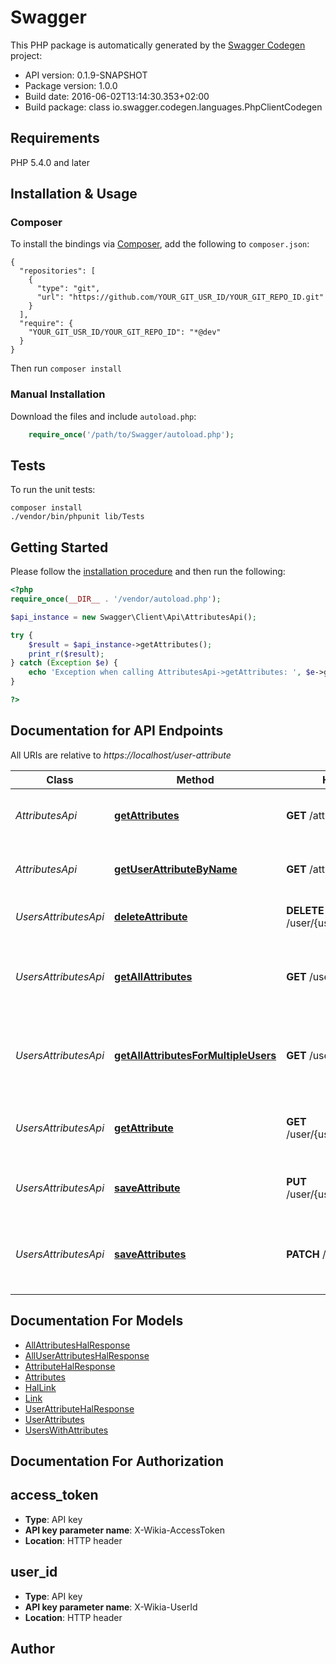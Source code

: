 # Swagger

This PHP package is automatically generated by the [Swagger Codegen](https://github.com/swagger-api/swagger-codegen) project:

- API version: 0.1.9-SNAPSHOT
- Package version: 1.0.0
- Build date: 2016-06-02T13:14:30.353+02:00
- Build package: class io.swagger.codegen.languages.PhpClientCodegen

## Requirements

PHP 5.4.0 and later

## Installation & Usage
### Composer

To install the bindings via [Composer](http://getcomposer.org/), add the following to `composer.json`:

```
{
  "repositories": [
    {
      "type": "git",
      "url": "https://github.com/YOUR_GIT_USR_ID/YOUR_GIT_REPO_ID.git"
    }
  ],
  "require": {
    "YOUR_GIT_USR_ID/YOUR_GIT_REPO_ID": "*@dev"
  }
}
```

Then run `composer install`

### Manual Installation

Download the files and include `autoload.php`:

```php
    require_once('/path/to/Swagger/autoload.php');
```

## Tests 

To run the unit tests:

```
composer install
./vendor/bin/phpunit lib/Tests
```

## Getting Started

Please follow the [installation procedure](#installation--usage) and then run the following:

```php
<?php
require_once(__DIR__ . '/vendor/autoload.php');

$api_instance = new Swagger\Client\Api\AttributesApi();

try {
    $result = $api_instance->getAttributes();
    print_r($result);
} catch (Exception $e) {
    echo 'Exception when calling AttributesApi->getAttributes: ', $e->getMessage(), "\n";
}

?>
```

## Documentation for API Endpoints

All URIs are relative to *https://localhost/user-attribute*

Class | Method | HTTP request | Description
------------ | ------------- | ------------- | -------------
*AttributesApi* | [**getAttributes**](docs/AttributesApi.md#getattributes) | **GET** /attr | Returns all available attributes for any user
*AttributesApi* | [**getUserAttributeByName**](docs/AttributesApi.md#getuserattributebyname) | **GET** /attr/{name} | Returns the value of the given attribute
*UsersAttributesApi* | [**deleteAttribute**](docs/UsersAttributesApi.md#deleteattribute) | **DELETE** /user/{userId}/attr/{attrName} | Deletes attribute for this user
*UsersAttributesApi* | [**getAllAttributes**](docs/UsersAttributesApi.md#getallattributes) | **GET** /user/{userId} | Returns all available attributes for the specified userId
*UsersAttributesApi* | [**getAllAttributesForMultipleUsers**](docs/UsersAttributesApi.md#getallattributesformultipleusers) | **GET** /user/bulk | Returns all available attributes for the specified list of users
*UsersAttributesApi* | [**getAttribute**](docs/UsersAttributesApi.md#getattribute) | **GET** /user/{userId}/attr/{attrName} | Returns specific attribute for specified user
*UsersAttributesApi* | [**saveAttribute**](docs/UsersAttributesApi.md#saveattribute) | **PUT** /user/{userId}/attr/{attrName} | Saves an attribute for a specified user
*UsersAttributesApi* | [**saveAttributes**](docs/UsersAttributesApi.md#saveattributes) | **PATCH** /user/{userId} | Saves multiple attributes for a specified user


## Documentation For Models

 - [AllAttributesHalResponse](docs/AllAttributesHalResponse.md)
 - [AllUserAttributesHalResponse](docs/AllUserAttributesHalResponse.md)
 - [AttributeHalResponse](docs/AttributeHalResponse.md)
 - [Attributes](docs/Attributes.md)
 - [HalLink](docs/HalLink.md)
 - [Link](docs/Link.md)
 - [UserAttributeHalResponse](docs/UserAttributeHalResponse.md)
 - [UserAttributes](docs/UserAttributes.md)
 - [UsersWithAttributes](docs/UsersWithAttributes.md)


## Documentation For Authorization


## access_token

- **Type**: API key 
- **API key parameter name**: X-Wikia-AccessToken
- **Location**: HTTP header

## user_id

- **Type**: API key 
- **API key parameter name**: X-Wikia-UserId
- **Location**: HTTP header


## Author




